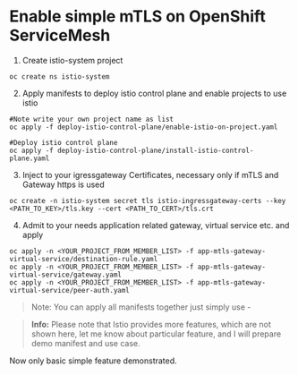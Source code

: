 # Enable simple mTLS on OpenShift ServiceMesh

1. Create istio-system project
```shell
oc create ns istio-system
```
2. Apply manifests to deploy istio control plane and enable projects to use istio
```shell
#Note write your own project name as list
oc apply -f deploy-istio-control-plane/enable-istio-on-project.yaml

#Deploy istio control plane
oc apply -f deploy-istio-control-plane/install-istio-control-plane.yaml
```
3. Inject to your igressgateway Certificates, necessary only if mTLS and Gateway https is used
```shell
oc create -n istio-system secret tls istio-ingressgateway-certs --key <PATH_TO_KEY>/tls.key --cert <PATH_TO_CERT>/tls.crt
```
4. Admit to your needs application related gateway, virtual service etc. and apply
```shell
oc apply -n <YOUR_PROJECT_FROM_MEMBER_LIST> -f app-mtls-gateway-virtual-service/destination-rule.yaml
oc apply -n <YOUR_PROJECT_FROM_MEMBER_LIST> -f app-mtls-gateway-virtual-service/gateway.yaml
oc apply -n <YOUR_PROJECT_FROM_MEMBER_LIST> -f app-mtls-gateway-virtual-service/peer-auth.yaml
```
>Note: You can apply all manifests together just simply use -

><b>Info:</b> Please note that Istio provides more features, which are not shown here,
> let me know about particular feature, and I will prepare demo manifest and use case.
> 

Now only basic simple feature demonstrated.